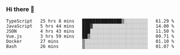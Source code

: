 ### Hi there 👋

<!--
**hjklink/hjklink** is a ✨ _special_ ✨ repository because its `README.md` (this file) appears on your GitHub profile.

Here are some ideas to get you started:

- 🔭 I’m currently working on ...
- 🌱 I’m currently learning ...
- 👯 I’m looking to collaborate on ...
- 🤔 I’m looking for help with ...
- 💬 Ask me about ...
- 📫 How to reach me: ...
- 😄 Pronouns: ...
- ⚡ Fun fact: ...
-->


<!--START_SECTION:waka-->

```text
TypeScript   25 hrs 8 mins   ███████████████▒░░░░░░░░░   61.29 %
JavaScript   5 hrs 44 mins   ███▓░░░░░░░░░░░░░░░░░░░░░   14.00 %
JSON         4 hrs 43 mins   ███░░░░░░░░░░░░░░░░░░░░░░   11.50 %
Vue.js       3 hrs 59 mins   ██▒░░░░░░░░░░░░░░░░░░░░░░   09.71 %
Docker       27 mins         ▒░░░░░░░░░░░░░░░░░░░░░░░░   01.10 %
Bash         26 mins         ▒░░░░░░░░░░░░░░░░░░░░░░░░   01.07 %
```

<!--END_SECTION:waka-->
